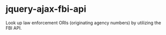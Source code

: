 # jquery-ajax-fbi-api

Look up law enforcement ORIs (originating agency numbers) by utilizing the FBI API.
